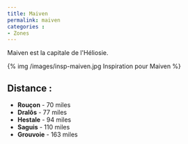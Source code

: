 ```yaml
---
title: Maiven
permalink: maiven
categories :
- Zones
---
```


Maiven est la capitale de l'Héliosie.

{% img /images/insp-maiven.jpg Inspiration pour Maiven %}

## Distance :
- **Rouçon** - 70 miles
- **Dralôs** - 77 miles
- **Hestale** - 94 miles
- **Saguis** - 110 miles
- **Grouvoie** - 163 miles
